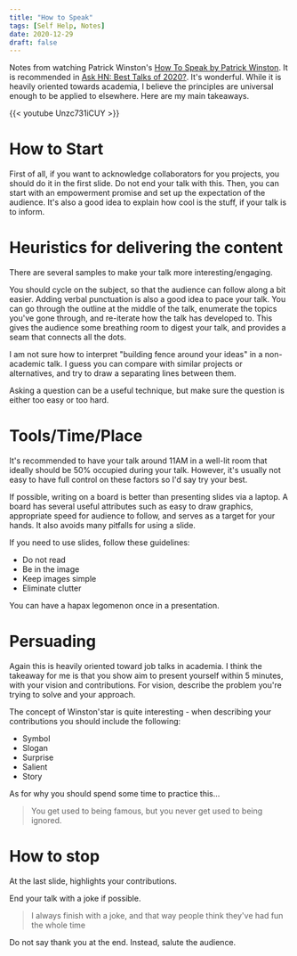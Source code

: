 ```yaml
---
title: "How to Speak"
tags: [Self Help, Notes]
date: 2020-12-29
draft: false
---
```


Notes from watching Patrick Winston's [How To Speak by Patrick Winston](https://www.youtube.com/watch?v=Unzc731iCUY).
It is recommended in [Ask HN: Best Talks of 2020?](https://news.ycombinator.com/item?id=25537230).
It's wonderful. While it is heavily oriented towards academia, I believe the principles are universal enough to be applied to elsewhere. Here are my main takeaways.

<!--more-->

{{< youtube Unzc731iCUY >}}

# How to Start

First of all, if you want to acknowledge collaborators for you projects, you should do it in the first slide. Do not end your talk with this.
Then, you can start with an empowerment promise and set up the expectation of the audience.
It's also a good idea to explain how cool is the stuff, if your talk is to inform.

# Heuristics for delivering the content

There are several samples to make your talk more interesting/engaging.

You should cycle on the subject, so that the audience can follow along a bit easier.
Adding verbal punctuation is also a good idea to pace your talk. You can go through the outline at the middle of the talk, enumerate the topics you've gone through, and re-iterate how the talk has developed to. This gives the audience some breathing room to digest your talk, and provides a seam that connects all the dots.

I am not sure how to interpret "building fence around your ideas" in a non-academic talk.
I guess you can compare with similar projects or alternatives, and try to draw a separating lines between them.

Asking a question can be a useful technique, but make sure the question is either too easy or too hard.

# Tools/Time/Place

It's recommended to have your talk around 11AM in a well-lit room that ideally should be 50% occupied during your talk.
However, it's usually not easy to have full control on these factors so I'd say try your best.

If possible, writing on a board is better than presenting slides via a laptop.
A board has several useful attributes such as easy to draw graphics, appropriate speed for audience to follow, and serves as a target for your hands.
It also avoids many pitfalls for using a slide.

If you need to use slides, follow these guidelines:
- Do not read
- Be in the image
- Keep images simple
- Eliminate clutter

You can have a hapax legomenon once in a presentation.

# Persuading

Again this is heavily oriented toward job talks in academia.
I think the takeaway for me is that you show aim to present yourself within 5 minutes, with your vision and contributions.
For vision, describe the problem you're trying to solve and your approach.

The concept of Winston'star is quite interesting - when describing your contributions you should include the following:
- Symbol
- Slogan
- Surprise
- Salient
- Story

As for why you should spend some time to practice this...

> You get used to being famous, but you never get used to being ignored.

# How to stop

At the last slide, highlights your contributions.

End your talk with a joke if possible.

> I always finish with a joke, and that way people think they've had fun the whole time

Do not say thank you at the end. Instead, salute the audience.

